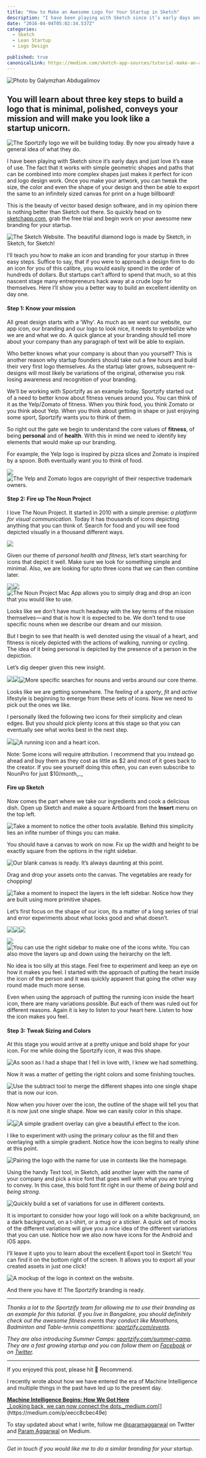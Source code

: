 ```yaml
---
title: "How to Make an Awesome Logo for Your Startup in Sketch"
description: "I have been playing with Sketch since it’s early days and just love it’s ease of use. The fact that it works with simple geometric shapes and paths that can be combined into more complex shapes just…"
date: "2016-04-04T05:02:34.537Z"
categories: 
  - Sketch
  - Lean Startup
  - Logo Design

published: true
canonicalLink: https://medium.com/sketch-app-sources/tutorial-make-an-awesome-logo-for-your-startup-with-sketch-6a7a9187023c
---
```


![[Photo by Galymzhan Abdugalimov](https://unsplash.com/photos/ICW6QYOcdlg)](./asset-1.jpeg)

## You will learn about three key steps to build a logo that is minimal, polished, conveys your mission and will make you look like a startup unicorn.

![The Sportzify logo we will be building today. By now you already have a general idea of what they do.](./asset-2.png)

I have been playing with Sketch since it’s early days and just love it’s ease of use. The fact that it works with simple geometric shapes and paths that can be combined into more complex shapes just makes it perfect for icon and logo design work. Once you make your artwork, you can tweak the size, the color and even the shape of your design and then be able to export the same to an infinitely sized canvas for print on a huge billboard!

This is the beauty of vector based design software, and in my opinion there is nothing better than Sketch out there. So quickly head on to [sketchapp.com](https://www.sketchapp.com), grab the free trial and begin work on your awesome new branding for your startup.

![The Sketch Website. The beautiful diamond logo is made by Sketch, in Sketch, for Sketch!](./asset-3.png)

I’ll teach you how to make an icon and branding for your startup in three easy steps. Suffice to say, that if you were to approach a design firm to do an icon for you of this calibre, you would easily spend in the order of hundreds of dollars. But startups can’t afford to spend that much, so at this nascent stage many entrepreneurs hack away at a crude logo for themselves. Here I’ll show you a better way to build an excellent identity on day one.

#### Step 1: Know your mission

All great design starts with a ‘Why’. As much as we want our website, our app icon, our branding and our logo to look nice, it needs to symbolize who we are and what we do. A quick glance at your branding should tell more about your company than any paragraph of text will be able to explain.

Who better knows what your company is about than you yourself? This is another reason why startup founders should take out a few hours and build their very first logo themselves. As the startup later grows, subsequent re-designs will most likely be variations of the original, otherwise you risk losing awareness and recognition of your branding.

We’ll be working with Sportzify as an example today. Sportzify started out of a need to better know about fitness venues around you. You can think of it as the Yelp/Zomato of fitness. When you think food, you think Zomato or you think about Yelp. When you think about getting in shape or just enjoying some sport, Sportzify wants you to think of them.

So right out the gate we begin to understand the core values of **fitness**, of being **personal** and of **health**. With this in mind we need to identify key elements that would make up our branding.

For example, the Yelp logo is inspired by pizza slices and Zomato is inspired by a spoon. Both eventually want you to think of food.

![](./asset-4.png)![The Yelp and Zomato logos are copyright of their respective trademark owners.](./asset-5.jpeg)

#### Step 2: Fire up The Noun Project

I love The Noun Project. It started in 2010 with a simple premise: _a platform for visual communication._ Today it has thousands of icons depicting anything that you can think of. Search for food and you will see food depicted visually in a thousand different ways.

![](./asset-6.png)

Given our theme of _personal health and fitness_, let’s start searching for icons that depict it well. Make sure we look for something simple and minimal. Also, we are looking for upto three icons that we can then combine later.

![](./asset-7.png)![](./asset-8.png)![The Noun Project Mac App allows you to simply drag and drop an icon that you would like to use.](./asset-9.png)

Looks like we don’t have much headway with the key terms of the mission themselves — and that is how it is expected to be. We don’t tend to use specific nouns when we describe our dream and our mission.

But I begin to see that health is well denoted using the visual of a heart, and fitness is nicely depicted with the actions of walking, running or cycling. The idea of it being personal is depicted by the presence of a person in the depiction.

Let’s dig deeper given this new insight.

![](./asset-10.png)![](./asset-11.png)![More specific searches for nouns and verbs around our core theme.](./asset-12.png)

Looks like we are getting somewhere. The feeling of a _sporty_, _fit_ and _active_ lifestyle is beginning to emerge from these sets of icons. Now we need to pick out the ones we like.

I personally liked the following two icons for their simplicity and clean edges. But you should pick plenty icons at this stage so that you can eventually see what works best in the next step.

![](./asset-13.png)![A running icon and a heart icon.](./asset-14.png)

Note: Some icons will require attribution. I recommend that you instead go ahead and buy them as they cost as little as $2 and most of it goes back to the creator. If you see yourself doing this often, you can even subscribe to NounPro for just $10/month_._

#### Fire up Sketch

Now comes the part where we take our ingredients and cook a delicious dish. Open up Sketch and make a square Artboard from the **Insert** menu on the top left.

![Take a moment to notice the other tools available. Behind this simplicity lies an infite number of things you can make.](./asset-15.png)

You should have a canvas to work on now. Fix up the width and height to be exactly square from the options in the right sidebar.

![Our blank canvas is ready. It’s always daunting at this point.](./asset-16.png)

Drag and drop your assets onto the canvas. The vegetables are ready for chopping!

![Take a moment to inspect the layers in the left sidebar. Notice how they are built using more primitive shapes.](./asset-17.png)

Let’s first focus on the shape of our icon, its a matter of a long series of trial and error experiments about what looks good and what doesn’t.

![](./asset-18.png)![](./asset-19.png)![](./asset-20.png)

![](./asset-21.png)![You can use the right sidebar to make one of the icons white. You can also move the layers up and down using the heirarchy on the left.](./asset-22.png)

No idea is too silly at this stage. Feel free to experiment and keep an eye on how it makes you feel. I started with the approach of putting the heart inside the icon of the person and it was quickly apparent that going the other way round made much more sense.

Even when using the approach of putting the running icon inside the heart icon, there are many variations possible. But each of them was ruled out for different reasons. Again it is key to listen to your heart here. Listen to how the icon makes you feel.

#### Step 3: Tweak Sizing and Colors

At this stage you would arrive at a pretty unique and bold shape for your icon. For me while doing the Sportzify icon, it was this shape.

![As soon as I had a shape that I fell in love with, I knew we had something.](./asset-23.png)

Now it was a matter of getting the right colors and some finishing touches.

![Use the subtract tool to merge the different shapes into one single shape that is now our icon.](./asset-24.png)

Now when you hover over the icon, the outline of the shape will tell you that it is now just one single shape. Now we can easily color in this shape.

![](./asset-25.png)![A simple gradient overlay can give a beautiful effect to the icon.](./asset-26.png)

I like to experiment with using the primary colour as the fill and then overlaying with a simple gradient. Notice how the icon begins to really shine at this point.

![Pairing the logo with the name for use in contexts like the homepage.](./asset-27.png)

Using the handy Text tool, in Sketch, add another layer with the name of your company and pick a nice font that goes well with what you are trying to convey. In this case, this bold font fit right in our theme of _being bold_ and _being strong_.

![Quickly build a set of variations for use in different contexts.](./asset-28.png)

It is important to consider how your logo will look on a white background, on a dark background, on a t-shirt, or a mug or a sticker. A quick set of mocks of the different variations will give you a nice idea of the different variations that you can use. Notice how we also now have icons for the Android and iOS apps.

I’ll leave it upto you to learn about the excellent Export tool in Sketch! You can find it on the bottom right of the screen. It allows you to export all your created assets in just one click!

![A mockup of the logo in context on the website.](./asset-29.png)

And there you have it! The Sportzify branding is ready.

---

_Thanks a lot to the Sportzify team for allowing me to use their branding as an example for this tutorial. If you live in Bangalore, you should definitely check out the awesome fitness events they conduct like Marathons, Badminton and Table-tennis competitions:_ [_sportzify.com/events_](http://sportzify.com/events)_._

_They are also introducing Summer Camps:_ [_sportzify.com/summer-camp_](http://www.sportzify.com/summer-camp)_. They are a fast growing startup and you can follow them on_ [_Facebook_](https://www.facebook.com/sportzify/?fref=ts) _or on_ [_Twitter_](https://twitter.com/sportzify)_._

---

If you enjoyed this post, please hit 💚 Recommend.

I recently wrote about how we have entered the era of Machine Intelligence and multiple things in the past have led up to the present day.

[**Machine Intelligence Begins: How We Got Here**  
_Looking back, we can now connect the dots._medium.com](https://medium.com/p/eecc8cbec49e "https://medium.com/p/eecc8cbec49e")[](https://medium.com/p/eecc8cbec49e)

To stay updated about what I write, follow me [@paramaggarwal](https://twitter.com/paramaggarwal) on Twitter and [Param Aggarwal](https://medium.com/@paramaggarwal) on Medium.

---

_Get in touch if you would like me to do a similar branding for your startup._
